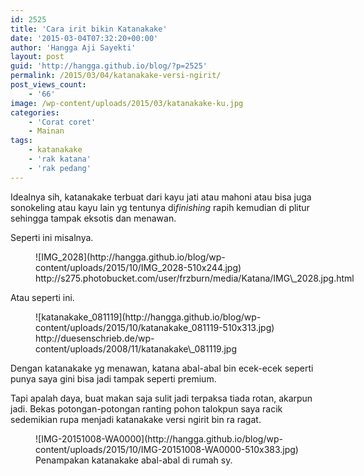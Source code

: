 ```yaml
---
id: 2525
title: 'Cara irit bikin Katanakake'
date: '2015-03-04T07:32:20+00:00'
author: 'Hangga Aji Sayekti'
layout: post
guid: 'http://hangga.github.io/blog/?p=2525'
permalink: /2015/03/04/katanakake-versi-ngirit/
post_views_count:
    - '66'
image: /wp-content/uploads/2015/03/katanakake-ku.jpg
categories:
    - 'Corat coret'
    - Mainan
tags:
    - katanakake
    - 'rak katana'
    - 'rak pedang'
---
```


Idealnya sih, katanakake terbuat dari kayu jati atau mahoni atau bisa juga sonokeling atau kayu lain yg tentunya di*finishing* rapih kemudian di plitur sehingga tampak eksotis dan menawan.

Seperti ini misalnya.

<figure aria-describedby="caption-attachment-2527" class="wp-caption aligncenter" id="attachment_2527" style="width: 510px">![IMG_2028](http://hangga.github.io/blog/wp-content/uploads/2015/10/IMG_2028-510x244.jpg)<figcaption class="wp-caption-text" id="caption-attachment-2527">http://s275.photobucket.com/user/frzburn/media/Katana/IMG\_2028.jpg.html</figcaption></figure>Atau seperti ini.

<figure aria-describedby="caption-attachment-2528" class="wp-caption aligncenter" id="attachment_2528" style="width: 510px">![katanakake_081119](http://hangga.github.io/blog/wp-content/uploads/2015/10/katanakake_081119-510x313.jpg)<figcaption class="wp-caption-text" id="caption-attachment-2528">http://duesenschrieb.de/wp-content/uploads/2008/11/katanakake\_081119.jpg</figcaption></figure>Dengan katanakake yg menawan, katana abal-abal bin ecek-ecek seperti punya saya gini bisa jadi tampak seperti premium.

Tapi apalah daya, buat makan saja sulit jadi terpaksa tiada rotan, akarpun jadi. Bekas potongan-potongan ranting pohon talokpun saya racik sedemikian rupa menjadi katanakake versi ngirit bin ra ragat.

<figure aria-describedby="caption-attachment-2526" class="wp-caption aligncenter" id="attachment_2526" style="width: 510px">![IMG-20151008-WA0000](http://hangga.github.io/blog/wp-content/uploads/2015/10/IMG-20151008-WA0000-510x383.jpg)<figcaption class="wp-caption-text" id="caption-attachment-2526">Penampakan katanakake abal-abal di rumah sy.</figcaption></figure>
